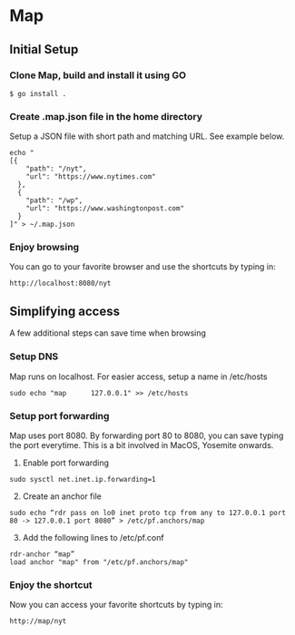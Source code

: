 # Map

## Initial Setup

### Clone Map, build and install it using GO

```git clone git@github.com:kramanathan01/urlshort.git && cd urlshort/map
$ go install .
```

### Create .map.json file in the home directory

Setup a JSON file with short path and matching URL. See example below.
```
echo "
[{
    "path": "/nyt",
    "url": "https://www.nytimes.com"
  },
  {
    "path": "/wp",
    "url": "https://www.washingtonpost.com"
  }
]" > ~/.map.json
```

### Enjoy browsing

You can go to your favorite browser and use the shortcuts by typing in:
```
http://localhost:8080/nyt
```

## Simplifying access

A few additional steps can save time when browsing

### Setup DNS

Map runs on localhost. For easier access, setup a name in /etc/hosts

```sudo echo "map      127.0.0.1" >> /etc/hosts```

### Setup port forwarding

Map uses port 8080. By forwarding port 80 to 8080, you can save typing the port everytime.
This is a bit involved in MacOS, Yosemite onwards.

1. Enable port forwarding

```
sudo sysctl net.inet.ip.forwarding=1
```

2. Create an anchor file

```
sudo echo “rdr pass on lo0 inet proto tcp from any to 127.0.0.1 port 80 -> 127.0.0.1 port 8080” > /etc/pf.anchors/map
```

3. Add the following lines to /etc/pf.conf

```
rdr-anchor “map”
load anchor "map" from "/etc/pf.anchors/map"
```

### Enjoy the shortcut

Now you can access your favorite shortcuts by typing in:
```
http://map/nyt
```

